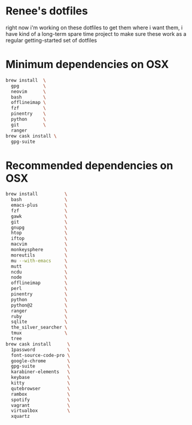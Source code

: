 # Renee's dotfiles
right now i'm working on these dotfiles to get them where i want them, i have kind of a long-term spare time project to make sure these work as a regular getting-started set of dotfiles

# Minimum dependencies on OSX
``` bash
brew install  \
  gpg         \
  neovim      \
  bash        \
  offlineimap \
  fzf         \
  pinentry    \
  python      \
  git         \
  ranger
brew cask install \
  gpg-suite
```

# Recommended dependencies on OSX
``` bash
brew install          \
  bash                \
  emacs-plus          \
  fzf                 \
  gawk                \
  git                 \
  gnupg               \
  htop                \
  iftop               \
  macvim              \
  monkeysphere        \
  moreutils           \
  mu --with-emacs     \
  mutt                \
  ncdu                \
  node                \
  offlineimap         \
  perl                \
  pinentry            \
  python              \
  python@2            \
  ranger              \
  ruby                \
  sqlite              \
  the_silver_searcher \
  tmux                \
  tree
brew cask install      \
  1password            \
  font-source-code-pro \
  google-chrome        \
  gpg-suite            \
  karabiner-elements   \
  keybase              \
  kitty                \
  qutebrowser          \
  rambox               \
  spotify              \
  vagrant              \
  virtualbox           \
  xquartz
```

